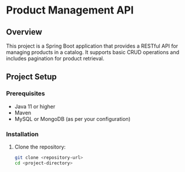 # Product Management API

## Overview
This project is a Spring Boot application that provides a RESTful API for managing products in a catalog. It supports basic CRUD operations and includes pagination for product retrieval.

## Project Setup

### Prerequisites
- Java 11 or higher
- Maven
- MySQL or MongoDB (as per your configuration)

### Installation
1. Clone the repository:
   ```bash
   git clone <repository-url>
   cd <project-directory>
